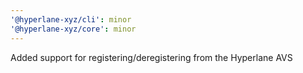 ```yaml
---
'@hyperlane-xyz/cli': minor
'@hyperlane-xyz/core': minor
---
```


Added support for registering/deregistering from the Hyperlane AVS
